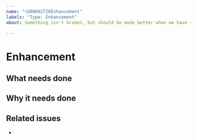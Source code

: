 ```yaml
---
name: "\U00002728Enhancement"
labels: "Type: Enhancement"
about: Something isn't broken, but should be made better when we have some time.

---
```


# Enhancement

## What needs done



## Why it needs done



## Related issues

-

